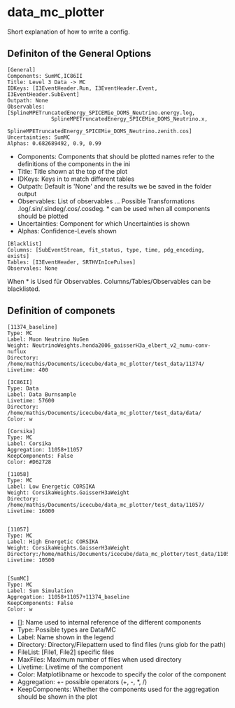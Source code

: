# data_mc_plotter

Short explanation of how to write a config.

## Definiton of the General Options
```
[General]
Components: SumMC,IC86II
Title: Level 3 Data -> MC
IDKeys: [I3EventHeader.Run, I3EventHeader.Event, I3EventHeader.SubEvent]
Outpath: None
Observables: [SplineMPETruncatedEnergy_SPICEMie_DOMS_Neutrino.energy.log,
              SplineMPETruncatedEnergy_SPICEMie_DOMS_Neutrino.x,
              SplineMPETruncatedEnergy_SPICEMie_DOMS_Neutrino.zenith.cos]
Uncertainties: SumMC
Alphas: 0.682689492, 0.9, 0.99
```
* Components: Components that should be plotted names refer to the definitions of the components in the ini
* Title: Title shown at the top of the plot
* IDKeys: Keys in to match different tables
* Outpath: Default is 'None' and the results we be saved in the folder output
* Observables: List of observables <TableName>.<ColumnName>.<Transformation>. Possible Transformations .log/.sin/.sindeg/.cos/.cosdeg. * can be used when all components should be plotted
* Uncertainties: Component for which Uncertainties is shown
* Alphas: Confidence-Levels shown

```
[Blacklist]
Columns: [SubEventStream, fit_status, type, time, pdg_encoding, exists]
Tables: [I3EventHeader, SRTHVInIcePulses]
Observales: None
```
When * is Used für Observables. Columns/Tables/Observables can be blacklisted.

## Definition of componets

```
[11374_baseline]
Type: MC
Label: Muon Neutrino NuGen
Weight: NeutrinoWeights.honda2006_gaisserH3a_elbert_v2_numu-conv-nuflux
Directory: /home/mathis/Documents/icecube/data_mc_plotter/test_data/11374/
Livetime: 400

[IC86II]
Type: Data
Label: Data Burnsample
Livetime: 57600
Directory: /home/mathis/Documents/icecube/data_mc_plotter/test_data/data/
Color: w

[Corsika]
Type: MC
Label: Corsika
Aggregation: 11058+11057
KeepComponents: False
Color: #D62728

[11058]
Type: MC
Label: Low Energetic CORSIKA
Weight: CorsikaWeights.GaisserH3aWeight
Directory: /home/mathis/Documents/icecube/data_mc_plotter/test_data/11057/
Livetime: 16000


[11057]
Type: MC
Label: High Energetic CORSIKA
Weight: CorsikaWeights.GaisserH3aWeight
Directory:/home/mathis/Documents/icecube/data_mc_plotter/test_data/11058/
Livetime: 10500


[SumMC]
Type: MC
Label: Sum Simulation
Aggregation: 11058+11057+11374_baseline
KeepComponents: False
Color: w
```

* [<ComponentName>]: Name used to internal reference of the different components
* Type: Possible types are Data/MC
* Label: Name shown in the legend
* Directory: Directory/Filepattern used to find files (runs glob for the path)
* FileList: [File1, File2] specific files
* MaxFiles: Maximum number of files when used directory
* Livetime: Livetime of the component
* Color: Matplotlibname or hexcode to specify the color of the component
* Aggregation: <Comp1>+<Comp2>-<Comp3> possible operators (+, -, *, /)
* KeepComponents: Whether the components used for the aggregation should be shown in the plot
